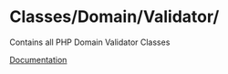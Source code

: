 # Classes/Domain/Validator/

Contains all PHP Domain Validator Classes

[Documentation](https://docs.typo3.org/m/typo3/reference-coreapi/main/en-us/ExtensionArchitecture/Extbase/Reference/Domain/Validator.html)